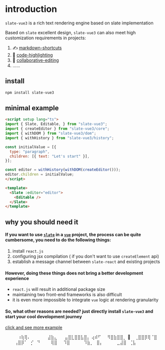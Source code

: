 # introduction

`slate-vue3` is a rich text rendering engine based on slate implementation

Based on `slate` excellent design, `slate-vue3` can also meet high customization requirements in projects:

1. ✍️ [markdown-shortcuts](/slate-vue3/examples/markdown-shortcuts)
2. 🔨 [code-highlighting](/slate-vue3/examples/code-highlighting)
3. 🚀 [collaborative-editing](/slate-vue3/examples/remote-simple)
4. ......

## install

```bash
npm install slate-vue3
```

## minimal example

```html
<script setup lang="ts">
import { Slate, Editable, } from "slate-vue3";
import { createEditor } from "slate-vue3/core";
import { withDOM } from "slate-vue3/dom";
import { withHistory } from "slate-vue3/history";

const initialValue = [{
  type: "paragraph",
  children: [{ text: "Let's start" }],
}];

const editor = withHistory(withDOM(createEditor()));
editor.children = initialValue;
</script>

<template>
  <Slate :editor="editor">
    <Editable />
  </Slate>
</template>
```

## why you should need it

#### If you want to use [`slate`](https://docs.slatejs.org) in a [`vue`](https://vuejs.org) project, the process can be quite cumbersome, you need to do the following things:

1. install `react.js`
2. configuring jsx compilation ( if you don't want to use `createElement` api)
3. establish a message channel between `slate-react` and existing projects

#### However, doing these things does not bring a better development experience

- `react.js` will result in additional package size
- maintaining two front-end frameworks is also difficult
- it is even more impossible to integrate `vue` logic at rendering granularity

#### So, what other reasons are needed? just directly install `slate-vue3` and start your cool development journey

[click and see more example](/slate-vue3/examples/rich-text)

⠀⠀⠀⠀⠰⢷⢿⠄
⠀⠀⠀⠀⠀⣼⣷⣄
⠀⠀⣤⣿⣇⣿⣿⣧⣿⡄
⢴⠾⠋⠀⠀⠻⣿⣷⣿⣿⡀
🏀 ⠀⢀⣿⣿⡿⢿⠈⣿
⠀⠀⠀⢠⣿⡿⠁⠀⡊⠀⠙
⠀⠀⠀⢿⣿⠀⠀⠹⣿
⠀⠀⠀⠀⠹⣷⡀⠀⣿⡄
⠀⠀⠀⠀⣀⣼⣿⠀⢈⣧
